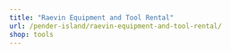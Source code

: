 ```yaml
---
title: "Raevin Equipment and Tool Rental"
url: /pender-island/raevin-equipment-and-tool-rental/
shop: tools
---
```

